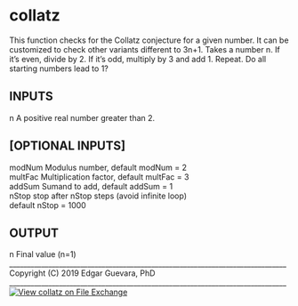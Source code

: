 # collatz
This function checks for the Collatz conjecture for a given number. It can be customized to check other variants different to 3n+1. Takes a number n. If it’s even, divide by 2. If it’s odd, multiply by 3 and add 1. Repeat. Do all starting numbers lead to 1?<br />
## INPUTS<br />
n                 A positive real number greater than 2.<br />
## [OPTIONAL INPUTS]<br />
modNum            Modulus number, default modNum = 2<br />
multFac           Multiplication factor, default multFac = 3<br />
addSum            Sumand to add, default addSum = 1<br />
nStop             stop after nStop steps (avoid infinite loop) <br />
                  default nStop = 1000<br />
## OUTPUT<br />
n              	Final value (n=1)<br />
______________________________________________________________________________<br />
Copyright (C) 2019 Edgar Guevara, PhD<br />
______________________________________________________________________________<br />
[![View collatz on File Exchange](https://www.mathworks.com/matlabcentral/images/matlab-file-exchange.svg)](https://la.mathworks.com/matlabcentral/fileexchange/73704-collatz)
